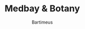 ---
media: "images/rounds/round_3/medbay_and_botany.png"
media_type: image
title: Medbay & Botany
author: Bartimeus
desc: Medbay and Botany at the end of the third shift.
---